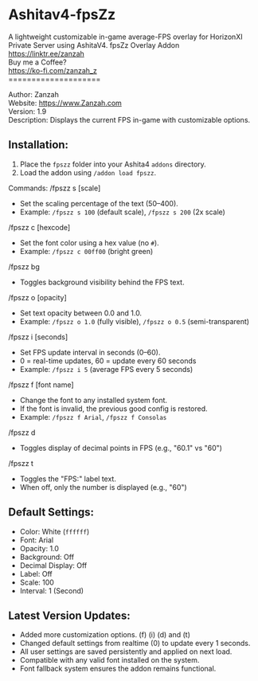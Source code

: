 # Ashitav4-fpsZz
A lightweight customizable in-game average-FPS overlay for HorizonXI Private Server using AshitaV4.
fpsZz Overlay Addon<br>
https://linktr.ee/zanzah<br>
Buy me a Coffee?<br>
https://ko-fi.com/zanzah_z<br>
====================<br>

Author: Zanzah<br>
Website: https://www.Zanzah.com<br>
Version: 1.9<br>
Description: Displays the current FPS in-game with customizable options.<br>

Installation:
-------------
1. Place the `fpszz` folder into your Ashita4 `addons` directory.
2. Load the addon using `/addon load fpszz`.

Commands:
/fpszz s [scale]
- Set the scaling percentage of the text (50–400).
- Example: `/fpszz s 100` (default scale), `/fpszz s 200` (2x scale)

/fpszz c [hexcode]
- Set the font color using a hex value (no `#`).
- Example: `/fpszz c 00ff00` (bright green)

/fpszz bg
- Toggles background visibility behind the FPS text.

/fpszz o [opacity]
- Set text opacity between 0.0 and 1.0.
- Example: `/fpszz o 1.0` (fully visible), `/fpszz o 0.5` (semi-transparent)

/fpszz i [seconds]
- Set FPS update interval in seconds (0–60).
- 0 = real-time updates, 60 = update every 60 seconds
- Example: `/fpszz i 5` (average FPS every 5 seconds)

/fpszz f [font name]
- Change the font to any installed system font.
- If the font is invalid, the previous good config is restored.
- Example: `/fpszz f Arial`, `/fpszz f Consolas`

/fpszz d
- Toggles display of decimal points in FPS (e.g., "60.1" vs "60")

/fpszz t
- Toggles the "FPS:" label text.
- When off, only the number is displayed (e.g., "60")

Default Settings:
-----------------
- Color: White (`ffffff`)
- Font: Arial
- Opacity: 1.0
- Background: Off
- Decimal Display: Off
- Label: Off
- Scale: 100
- Interval: 1 (Second)

Latest Version Updates:
------
- Added more customization options. (f) (i) (d) and (t)
- Changed default settings from realtime (0) to update every 1 seconds.
- All user settings are saved persistently and applied on next load.
- Compatible with any valid font installed on the system.
- Font fallback system ensures the addon remains functional.

